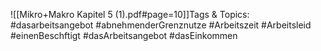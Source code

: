 
![[Mikro+Makro Kapitel 5 (1).pdf#page=10]]Tags & Topics:
   #dasarbeitsangebot
   #abnehmenderGrenznutze
   #Arbeitszeit
   #Arbeitsleid
   #einenBeschftigt
   #dasArbeitsangebot
   #dasEinkommen